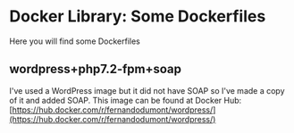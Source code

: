 # Docker Library: Some Dockerfiles

Here you will find some Dockerfiles

## wordpress+php7.2-fpm+soap

I've used a WordPress image but it did not have SOAP so I've made a copy of it and added SOAP.
This image can be found at Docker Hub: [https://hub.docker.com/r/fernandodumont/wordpress/](https://hub.docker.com/r/fernandodumont/wordpress/)
